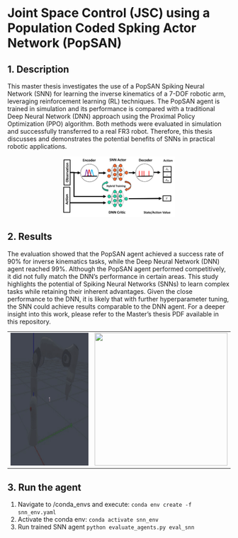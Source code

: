 # Joint Space Control (JSC) using a Population Coded Spking Actor Network (PopSAN)

## 1. Description

This master thesis investigates the use of a PopSAN Spiking Neural Network (SNN) for learning the inverse kinematics of a 7-DOF robotic arm, leveraging reinforcement learning (RL) techniques. The PopSAN agent is trained in simulation and its performance is compared with a traditional Deep Neural Network (DNN) approach using the Proximal Policy Optimization (PPO) algorithm. 
Both methods were evaluated in simulation and successfully transferred to a real FR3 robot. Therefore, this thesis discusses and demonstrates the potential benefits of SNNs in practical robotic applications.

<div align="center">
 <img src="assets/popsan_setup.png" style="width: 50%;"/>
</div>

## 2. Results

The evaluation showed that the PopSAN agent achieved a success rate of 90% for inverse kinematics tasks, while the Deep Neural Network (DNN) agent reached 99%. 
Although the PopSAN agent performed competitively, it did not fully match the DNN’s performance in certain areas. This study highlights the potential of Spiking Neural Networks (SNNs) to learn complex tasks while retaining their inherent advantages. Given the close performance to the DNN, it is likely that with further hyperparameter tuning, the SNN could achieve results comparable to the DNN agent. For a deeper insight into this work, please refer to the Master’s thesis PDF available in this repository.

<table align="center">
  <tr>
    <td align="center">
      <img src="assets/snn_agent_demo.gif" width="300" height="300"/>
    </td>
    <td align="center">
      <img src="assets/snn_agent_sim2real_demo.gif" width="300" height="300"/>
    </td>
  </tr>
</table>

## 3. Run the agent

1. Navigate to /conda_envs and execute: ```conda env create -f snn_env.yaml```
2. Activate the conda env: ```conda activate snn_env```
3. Run trained SNN agent ```python evaluate_agents.py eval_snn```




